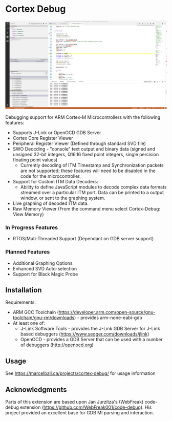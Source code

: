# Cortex Debug

![Visual Studio Code with Cortex-Debug Installed](images/vs-code-screenshot.png)

Debugging support for ARM Cortex-M Microcontrollers with the following features:

* Supports J-Link or OpenOCD GDB Server
* Cortex Core Register Viewer
* Peripheral Register Viewer (Defined through standard SVD file)
* SWO Deocding - "console" text output and binary data (signed and unsigned 32-bit integers, Q16.16 fixed point integers, single percision floating point values)
    * Currently decoding of ITM Timestamp and Synchronization packets are not supported; these features will need to be disabled in the code for the microcontroller.
* Support for Custom ITM Data Decoders:
    * Ability to define JavaScript modules to decode complex data formats streamed over a particular ITM port. Data can be printed to a output window, or sent to the graphing system.
* Live graphing of decoded ITM data.
* Raw Memory Viewer (From the command menu select Cortex-Debug: View Memory)

### In Progress Features
* RTOS/Muti-Threaded Support (Dependant on GDB server support)

### Planned Features

* Additional Graphing Options
* Enhanced SVD Auto-selection
* Support for Black Magic Probe

## Installation

Requirements:

* ARM GCC Toolchain (https://developer.arm.com/open-source/gnu-toolchain/gnu-rm/downloads) - provides arm-none-eabi-gdb
* At least one of:
    * J-Link Software Tools - provides the J-Link GDB Server for J-Link based debuggers (https://www.segger.com/downloads/jlink)
    * OpenOCD - provides a GDB Server that can be used with a number of debuggers (http://openocd.org)

## Usage

See https://marcelball.ca/projects/cortex-debug/ for usage information

## Acknowledgments

Parts of this extension are based upon Jan Jurzitza's (WebFreak) code-debug extension (https://github.com/WebFreak001/code-debug). His project provided an excellent base for GDB MI parsing and interaction.
